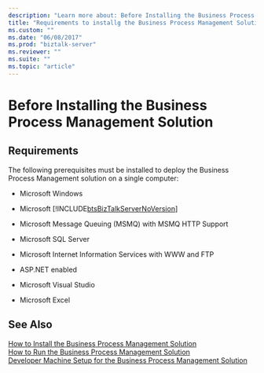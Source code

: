 ```yaml
---
description: "Learn more about: Before Installing the Business Process Management Solution"
title: "Requirements to installg the Business Process Management Solution"
ms.custom: ""
ms.date: "06/08/2017"
ms.prod: "biztalk-server"
ms.reviewer: ""
ms.suite: ""
ms.topic: "article"
---
```

# Before Installing the Business Process Management Solution

## Requirements
The following prerequisites must be installed to deploy the Business Process Management solution on a single computer:  
  
- Microsoft Windows
  
- Microsoft [!INCLUDE[btsBizTalkServerNoVersion](../includes/btsbiztalkservernoversion-md.md)]  
  
- Microsoft Message Queuing (MSMQ) with MSMQ HTTP Support
  
- Microsoft SQL Server
  
- Microsoft Internet Information Services with WWW and FTP  
  
- ASP.NET enabled  
  
- Microsoft Visual Studio  
  
- Microsoft Excel  
  
## See Also  
 [How to Install the Business Process Management Solution](../core/how-to-install-the-business-process-management-solution.md)   
 [How to Run the Business Process Management Solution](../core/how-to-run-the-business-process-management-solution.md)   
 [Developer Machine Setup for the Business Process Management Solution](../core/developer-machine-setup-for-the-business-process-management-solution.md)
